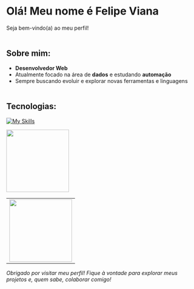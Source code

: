 # Olá! Meu nome é Felipe Viana

Seja bem-vindo(a) ao meu perfil!</br></br>

## Sobre mim:
- **Desenvolvedor Web**
- Atualmente focado na área de **dados** e estudando **automação**
- Sempre buscando evoluir e explorar novas ferramentas e linguagens</br></br>

## Tecnologias:
<!-- [![PYTHON](https://img.shields.io/badge/python-00BFFF?style=for-the-badge&logo=python&logoColor=black)]()
[![JAVASCRIPT](https://img.shields.io/badge/javascript-FFFF00?style=for-the-badge&logo=javascript&logoColor=black)]()
[![SQL](https://img.shields.io/badge/sql-F4A460?style=for-the-badge&logo=sql&logoColor=black)]()
[![HTML](https://img.shields.io/badge/html-FFA500?style=for-the-badge&logo=html5&logoColor=black)]()
[![CSS](https://img.shields.io/badge/css-8A2BE2?style=for-the-badge&logo=css3&logoColor=black)]()</br></br></br>
[![My Skills](https://skillicons.dev/icons?i=python,js,html,css,mysql)](https://skillicons.dev) -->
[![My Skills](https://skillicons.dev/icons?i=python,js,html,css,mysql)](https://skillicons.dev)

 <table>
    <tr>
      <img src="https://github-readme-stats.vercel.app/api?username=Felipewv93&theme=dark&hide_border=false&include_all_commits=true&count_private=true&show_icons=true&bg_color=000000&title_color=FFFFFF&text_color=FFFFFF&icon_color=FFFFFF&hide=contribs" height="165"/>
      </td>
      <td>
        <img src="https://github-readme-stats.vercel.app/api/top-langs/?username=Felipewv93&layout=compact&theme=dark&hide_border=false&bg_color=000000&title_color=FFFFFF&text_color=FFFFFF" height="165"/>
      </td>
    </tr>
  </table>



*Obrigado por visitar meu perfil! Fique à vontade para explorar meus projetos e, quem sabe, colaborar comigo!*
